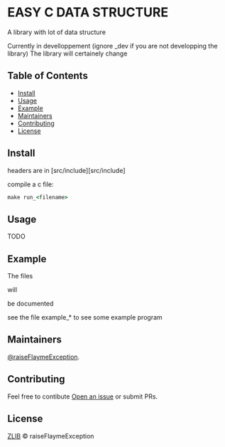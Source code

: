 # EASY C DATA STRUCTURE

A library with lot of data structure

Currently in develloppement (ignore _dev if you are not developping the library)
The library will certainely change

## Table of Contents

- [Install](#install)
- [Usage](#usage)
- [Example](#example)
- [Maintainers](#maintainers)
- [Contributing](#contributing)
- [License](#license)

## Install

headers are in [src/include][src/include]

compile a c file:
```cmd
make run_<filename>
```

## Usage

TODO

## Example

The files <p>will</p> be documented

see the file example_* to see some example program

## Maintainers

[@raiseFlaymeException](https://github.com/raiseFlaymeException).

## Contributing

Feel free to contibute [Open an issue](https://github.com/raiseFlaymeException/comment_jump/issues/new) or submit PRs.

## License

[ZLIB](LICENSE) © raiseFlaymeException
